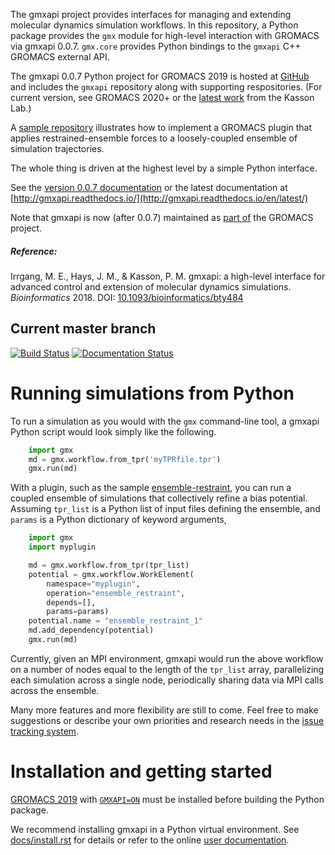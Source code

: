 The gmxapi project provides interfaces for managing and extending molecular
dynamics simulation workflows. In this repository, a Python package provides the 
`gmx` module for high-level interaction with GROMACS via gmxapi 0.0.7.
`gmx.core` provides Python bindings to the `gmxapi` C++ GROMACS external API.

The gmxapi 0.0.7 Python project for GROMACS 2019 is hosted at
[GitHub](https://github.com/kassonlab/gmxapi/tree/release-0_0_7)
and includes the `gmxapi` repository along with supporting respositories.
(For current version, see GROMACS 2020+ or the
[latest work](https://github.com/kassonlab/gmxapi)
 from the Kasson Lab.)

A [sample repository](https://github.com/kassonlab/sample_restraint) illustrates
how to implement a GROMACS plugin that applies restrained-ensemble forces
to a loosely-coupled ensemble of simulation trajectories.

The whole thing is driven at the highest level by a simple Python interface.

See the [version 0.0.7 documentation](https://gmxapi.readthedocs.io/en/release-0_0_7/)
or the latest documentation at 
[http://gmxapi.readthedocs.io/](http://gmxapi.readthedocs.io/en/latest/)

Note that gmxapi is now (after 0.0.7) maintained as
[part of](https://redmine.gromacs.org/projects/gromacs/repository/revisions/master/entry/python_packaging/README.md)
the GROMACS project.

##### Reference:
Irrgang, M. E., Hays, J. M., & Kasson, P. M.
gmxapi: a high-level interface for advanced control and extension of molecular dynamics simulations.
_Bioinformatics_ 2018.
DOI: [10.1093/bioinformatics/bty484](https://doi.org/10.1093/bioinformatics/bty484)
## Current master branch
[![Build Status](https://travis-ci.org/kassonlab/gmxapi.svg?branch=master)](https://travis-ci.org/kassonlab/gmxapi)
[![Documentation Status](https://readthedocs.org/projects/gmxapi/badge/?version=latest)](http://gmxapi.readthedocs.io/en/latest/?badge=latest)

# Running simulations from Python

To run a simulation as you would with the `gmx` command-line tool, a gmxapi
Python script would look simply like the following.

```py
    import gmx
    md = gmx.workflow.from_tpr('myTPRfile.tpr')
    gmx.run(md)
```

With a plugin, such as the sample [ensemble-restraint](https://github.com/kassonlab/sample_restraint), you can
run a coupled ensemble of simulations that collectively refine a bias potential.
Assuming `tpr_list` is a Python list of input files defining the ensemble, and
`params` is a Python dictionary of keyword arguments,

```py
    import gmx
    import myplugin

    md = gmx.workflow.from_tpr(tpr_list)
    potential = gmx.workflow.WorkElement(
        namespace="myplugin",
        operation="ensemble_restraint",
        depends=[],
        params=params)
    potential.name = "ensemble_restraint_1"
    md.add_dependency(potential)
	gmx.run(md)
```

Currently, given an MPI environment, gmxapi would run the above workflow on a
number of nodes equal to the length of the `tpr_list` array, parallelizing each
simulation across a single node, periodically sharing data via MPI calls across
the ensemble.

Many more features and more flexibility are still to come. Feel free to make
suggestions or describe your own  priorities and research needs in the 
[issue tracking system](https://github.com/kassonlab/gmxapi/issues).

# Installation and getting started

[GROMACS 2019](http://manual.gromacs.org/documentation/2019-current/download.html) with
[`GMXAPI=ON`](http://manual.gromacs.org/2019-current/install-guide/index.html#gmxapi-external-api) 
must be installed before building the Python package.

We recommend installing gmxapi in a Python virtual environment. See [docs/install.rst](docs/install.rst) for details
or refer to the online [user documentation](http://gmxapi.readthedocs.io/).
